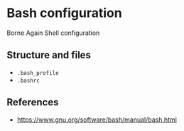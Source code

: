# Bash configuration

Borne Again Shell configuration

## Structure and files

- `.bash_profile`
- `.bashrc`

## References

- <https://www.gnu.org/software/bash/manual/bash.html>
